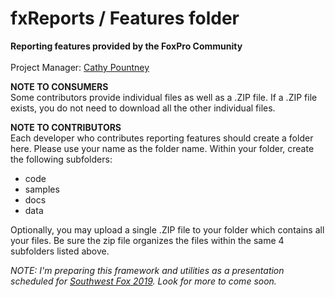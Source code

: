 # fxReports / Features folder
<b>Reporting features provided by the FoxPro Community</b><br><br>
Project Manager: [Cathy Pountney](https://github.com/frontier2000)<br>

<b>NOTE TO CONSUMERS</b><br>
Some contributors provide individual files as well as a .ZIP file. If a .ZIP file exists, you do not need to download all the other individual files. 

<b>NOTE TO CONTRIBUTORS</b><br>
Each developer who contributes reporting features should create a folder here. Please use your name as the folder name. Within your folder, create the following subfolders:
<ul>
<li>code</li>
<li>samples</li>
<li>docs</li>
<li>data</li>
</ul>

Optionally, you may upload a single .ZIP file to your folder which contains all your files. Be sure the zip file organizes the files within the same 4 subfolders listed above.

<i>NOTE: I'm preparing this framework and utilities as a presentation scheduled for [Southwest Fox 2019](www.swfox.net). Look for more to come soon.<i>

